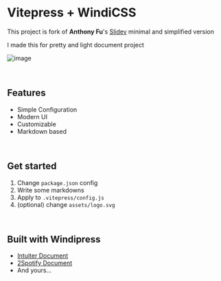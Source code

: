 # Vitepress + WindiCSS 
This project is fork of **Anthony Fu**'s [Slidev](https://github.com/slidevjs/docs) minimal and simplified version

I made this for pretty and light document project

![image](https://user-images.githubusercontent.com/27716524/122531144-30d79180-d05a-11eb-8302-cf58f10ef1b2.png)

<br/>

## Features
- Simple Configuration
- Modern UI
- Customizable
- Markdown based

<br/>

## Get started
1. Change `package.json` config
2. Write some markdowns
3. Apply to `.vitepress/config.js`
4. (optional) change `assets/logo.svg`

<br/>

## Built with Windipress
- [Intuiter Document](https://intuiter.seongland.com)
- [2Spotify Document](https://2spotify.seongland.com)
- And yours...
